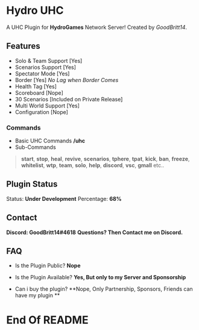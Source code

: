 # Hydro UHC
A UHC Plugin for __HydroGames__ Network Server!
Created by *GoodBritt14*.

## Features
- Solo & Team Support [Yes]
- Scenarios Support [Yes]
- Spectator Mode [Yes]
- Border [Yes]
*No Lag when Border Comes*
- Health Tag [Yes]
- Scoreboard [Nope]
- 30 Scenarios [Included on Private Release]
- Multi World Support [Yes]
- Configuration [Nope]

### Commands
- Basic UHC Commands
**/uhc <sub> <value>**
- Sub-Commands
> **start**, **stop**, **heal**, **revive**,
> **scenarios**, **tphere**, **tpat**, **kick**,
> **ban**, **freeze**, **whitelist**, **wtp**,
> **team**, **solo**, **help**, **discord**,
> **vsc**, **gmall** etc..

## Plugin Status
Status: **Under Development**
Percentage: **68%**

## Contact
**Discord: GoodBritt14#4618**
**Questions? Then Contact me on Discord.**

## FAQ

- Is the Plugin Public?
**Nope**

- Is the Plugin Available?
**Yes, But only to my Server and Sponsorship**

- Can i buy the plugin?
**Nope, Only Partnership, Sponsors, Friends can have my plugin **

# End Of README
